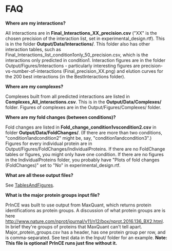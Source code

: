 # FAQ

__Where are my interactions?__

All interactions are in __Final_Interactions_XX_precision.csv__ ("XX" is the chosen precision of the interaction list, set in experimental_design.rtf). This is in the folder __Output/Data/Interactions/__. This folder also has other interaction tables, such as Final_Interactions_list_condition1only_50_precision.csv, which is the interactions only predicted in condition1. Interaction figures are in the folder Output/Figures/Interactions - particularly interesting figures are precision-vs-number-of-interactions (Final_precision_XX.png) and elution curves for the 200 best interactions (in the BestInteractions folder).

__Where are my complexes?__

Complexes built from all predicted interactions are listed in __Complexes_All_interactions.csv__. This is in the __Output/Data/Complexes/__ folder. Figures of complexes are in the Output/Figures/Complexes/ folder.

__Where are my fold changes (between conditions)?__

Fold changes are listed in __Fold_change_condition1vscondition2.csv__ in folder __Output/Data/FoldChanges/__. (If there are more than two conditions, "condition1andcondition2" might be, say, "condition1andcondition3".) Figures for every individual protein are in Output/Figures/FoldChanges/IndividualProteins. If there are no FoldChange tables or figures, you might only have one condition. If there are no figures in the IndividualProteins folder, you probably have "Plots of fold changes (FoldChanges)" set to "No" in experimental_design.rtf.

__What are all these output files?__

See [TablesAndFigures](TablesAndFigures.md).

__What is the major protein groups input file?__

PrInCE was built to use output from MaxQuant, which returns protein identifications as protein groups. A discussion of what protein groups are is here http://www.nature.com/nprot/journal/v11/n12/box/nprot.2016.136_BX2.html. In brief they're groups of proteins that MaxQuant can't tell apart. Major_protein_groups.csv has a header, has one protein group per row, and is comma-separated. See test data in the Input/ folder for an example. __Note: This file is optional! PrInCE runs just fine without it.__
